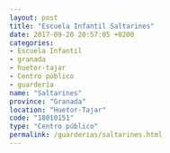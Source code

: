 ```yaml
---
layout: post
title: "Escuela Infantil Saltarines"
date: 2017-09-20 20:57:05 +0200
categories:
- Escuela Infantil
- granada
- huetor-tajar
- Centro público
- guarderia
name: "Saltarines"
province: "Granada"
location: "Huetor-Tajar"
code: "18010151"
type: "Centro público"
permalink: /guarderias/saltarines.html
---
```

